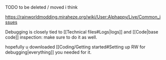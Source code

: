 TODO to be deleted / moved i think

https://rainworldmodding.miraheze.org/wiki/User:Alphappy/Live/Common_issues

  
Debugging is closely tied to [[Technical files#Logs|logs]] and [[Code|base code]] inspection: make sure to do it as well. 

hopefully u downloaded [[Coding/Getting started#Setting up RW for debugging|everything]] you needed for it.
